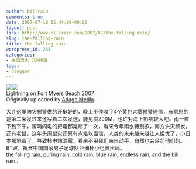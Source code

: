 ```yaml
---
author: billrain
comments: true
date: 2007-07-18 15:44:00+00:00
layout: post
link: http://www.billrain.com/2007/07/the-falling-rain/
slug: the-falling-rain
title: the falling rain
wordpress_id: 235
categories:
- 帐如流水|COMMON
tags:
- blogger
---
```


[![](http://bp1.blogger.com/_lAHIYwHGO4A/Rp45xrEPc-I/AAAAAAAABiY/iye__PGi0Pc/s400/830987280_7d83092156.jpg)](http://bp1.blogger.com/_lAHIYwHGO4A/Rp45xrEPc-I/AAAAAAAABiY/iye__PGi0Pc/s1600-h/830987280_7d83092156.jpg)[![](http://farm2.static.flickr.com/1030/823838337_66efc1140b_m.jpg)](http://www.flickr.com/photos/adagemedia/823838337/)  
 [Lightning on Fort Myers Beach 2007](http://www.flickr.com/photos/adagemedia/823838337/)   
Originally uploaded by [Adage Media](http://www.flickr.com/people/adagemedia/).

   大连这里防灾预警做的还挺好的，晚上不停收了4个黄色大雾预警短信，有意思的是第二条发过来还写着二次发送，能见度200M，也许对海上影响较大吧。雨一直下到下午，雷鸣闪电的把电都晃断了一次，看来今年雨水特别多，南方洪灾频发，还有老鼠，这年头闹鼠灾还真有点难以置信，人类的未来越来越让人担忧了，小日本那地震了，导致核电站泄露，看来不用我们亲自动手，自然也会惩罚他们的。BTW，祝贺中国国家男子足球队亚洲杯小组赛出局。  
the falling rain, puring rain, cold rain, blue rain, endless rain, and the bill rain..  

